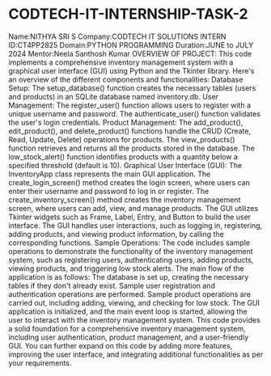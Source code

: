 # CODTECH-IT-INTERNSHIP-TASK-2
Name:NITHYA SRI S
Company:CODTECH IT SOLUTIONS 
INTERN ID:CT4PP2825 Domain:PYTHON PROGRAMMING 
Duration:JUNE to JULY 2024 
Mentor:Neela Santhosh Kumar
OVERVIEW OF PROJECT:
This code implements a comprehensive inventory management system with a graphical user interface (GUI) using Python and the Tkinter library. Here's an overview of the different components and functionalities:
Database Setup:
The setup_database() function creates the necessary tables (users and products) in an SQLite database named inventory.db.
User Management:
The register_user() function allows users to register with a unique username and password.
The authenticate_user() function validates the user's login credentials.
Product Management:
The add_product(), edit_product(), and delete_product() functions handle the CRUD (Create, Read, Update, Delete) operations for products.
The view_products() function retrieves and returns all the products stored in the database.
The low_stock_alert() function identifies products with a quantity below a specified threshold (default is 10).
Graphical User Interface (GUI):
The InventoryApp class represents the main GUI application.
The create_login_screen() method creates the login screen, where users can enter their username and password to log in or register.
The create_inventory_screen() method creates the inventory management screen, where users can add, view, and manage products.
The GUI utilizes Tkinter widgets such as Frame, Label, Entry, and Button to build the user interface.
The GUI handles user interactions, such as logging in, registering, adding products, and viewing product information, by calling the corresponding functions.
Sample Operations:
The code includes sample operations to demonstrate the functionality of the inventory management system, such as registering users, authenticating users, adding products, viewing products, and triggering low stock alerts.
The main flow of the application is as follows:
The database is set up, creating the necessary tables if they don't already exist.
Sample user registration and authentication operations are performed.
Sample product operations are carried out, including adding, viewing, and checking for low stock.
The GUI application is initialized, and the main event loop is started, allowing the user to interact with the inventory management system.
This code provides a solid foundation for a comprehensive inventory management system, including user authentication, product management, and a user-friendly GUI. You can further expand on this code by adding more features, improving the user interface, and integrating additional functionalities as per your requirements.
